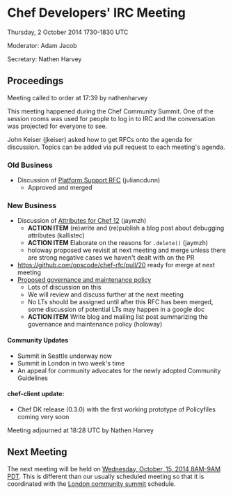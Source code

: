 # Chef Developers' IRC Meeting

Thursday, 2 October 2014 1730-1830 UTC

Moderator: Adam Jacob

Secretary: Nathen Harvey

## Proceedings

Meeting called to order at 17:39 by nathenharvey

This meeting happened during the Chef Community Summit.  One of the session rooms was used for people to log in to IRC and the conversation was projected for everyone to see.

John Keiser (jkeiser) asked how to get RFCs onto the agenda for discussion.  Topics can be added via pull request to each meeting's agenda.

### Old Business

* Discussion of [Platform Support RFC](https://github.com/opscode/chef-rfc/pull/21) (juliancdunn)
  * Approved and merged

### New Business

* Discussion of [Attributes for Chef 12](https://github.com/opscode/chef-rfc/pull/53) (jaymzh)
  * **ACTION ITEM** (re)write and (re)publish a blog post about debugging attributes (kallistec)
  * **ACTION ITEM** Elaborate on the reasons for `.delete()` (jaymzh)
  * holoway proposed we revisit at next meeting and merge unless there are strong negative cases we haven't dealt with on the PR
* https://github.com/opscode/chef-rfc/pull/20 ready for merge at next meeting
* [Proposed governance and maintenance policy](https://github.com/opscode/chef-rfc/pull/58)
  * Lots of discussion on this
  *  We will review and discuss further at the next meeting
  * No LTs should be assigned until after this RFC has been merged, some discussion of potential LTs may happen in a google doc
  * **ACTION ITEM** Write blog and mailing list post summarizing the governance and maintenance policy (holoway)

#### Community Updates

* Summit in Seattle underway now
* Summit in London in two week's time
* An appeal for community advocates for the newly adopted Community Guidelines

#### chef-client update:

*  Chef DK release (0.3.0) with the first working prototype of Policyfiles coming very soon

Meeting adjourned at 18:28 UTC by Nathen Harvey

## Next Meeting

The next meeting will be held on [Wednesday, October, 15, 2014 8AM-9AM PDT](http://www.timeanddate.com/worldclock/fixedtime.html?msg=Chef+Developers%27+IRC+Meeting&iso=20141015T16&p1=136&ah=1).  This is different than our usually scheduled meeting so that it is coordinated with the [London community summit](http://www.cvent.com/events/london-chef-community-summit/agenda-34898bc8c30245c49e6a912c82e9535f.aspx) schedule.
